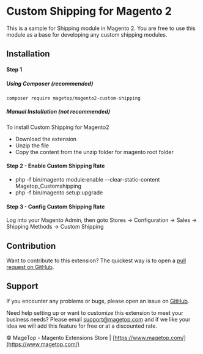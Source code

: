 # Custom Shipping for Magento 2

This is a sample for Shipping module in Magento 2. You are free to use this module as a base for developing any custom shipping modules.

## Installation

#### Step 1 

##### Using Composer (recommended)

```
composer require magetop/magento2-custom-shipping
```

##### Manual Installation (not recommended)
To install Custom Shipping for Magento2
 * Download the extension
 * Unzip the file
 * Copy the content from the unzip folder for magento root folder



#### Step 2 -  Enable Custom Shipping Rate
 * php -f bin/magento module:enable --clear-static-content Magetop_Customshipping
 * php -f bin/magento setup:upgrade

#### Step 3 - Config Custom Shipping Rate
Log into your Magento Admin, then goto Stores -> Configuration -> Sales -> Shipping Methods -> Custom Shipping


Contribution
---
Want to contribute to this extension? The quickest way is to open a [pull request on GitHub](https://help.github.com/articles/using-pull-requests).


Support
---
If you encounter any problems or bugs, please open an issue on [GitHub](https://github.com/magetop/magento2-custom-shipping/issues).

Need help setting up or want to customize this extension to meet your business needs? Please email support@magetop.com and if we like your idea we will add this feature for free or at a discounted rate.

© MageTop - Magento Extensions Store | [https://www.magetop.com/](https://www.magetop.com/)
